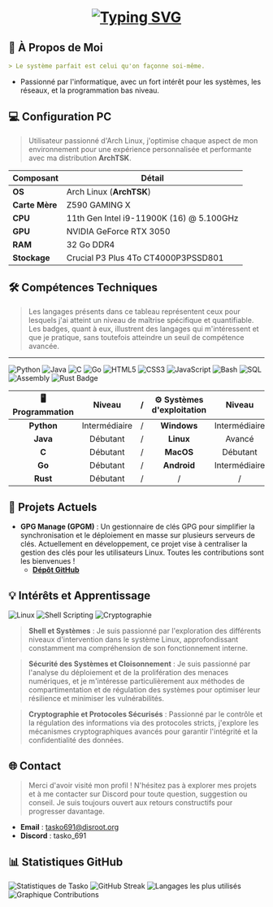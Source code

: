 <h1 align="center">
  <a href="https://git.io/typing-svg"><img src="https://readme-typing-svg.demolab.com?font=Fira+Code&pause=1000&color=F70000&center=true&vCenter=true&width=435&lines=Hi%2C+I'm+Tasko" alt="Typing SVG" /></a>
</h1>

## 📝 À Propos de Moi

```markdown
> Le système parfait est celui qu'on façonne soi-même.
```

- Passionné par l'informatique, avec un fort intérêt pour les systèmes, les réseaux, et la programmation bas niveau.
## 💻 Configuration PC

> Utilisateur passionné d'Arch Linux, j'optimise chaque aspect de mon environnement pour une expérience personnalisée et performante avec ma distribution **ArchTSK**.

| **Composant** | **Détail** |
|---------------|------------|
| **OS**        | Arch Linux (**ArchTSK**) |
| **Carte Mère**| Z590 GAMING X |
| **CPU**       | 11th Gen Intel i9-11900K (16) @ 5.100GHz |
| **GPU**       | NVIDIA GeForce RTX 3050 |
| **RAM**       | 32 Go DDR4 |
| **Stockage**  | Crucial P3 Plus 4To CT4000P3PSSD801 |

## 🛠️ Compétences Techniques

> Les langages présents dans ce tableau représentent ceux pour lesquels j'ai atteint un niveau de maîtrise spécifique et quantifiable. Les badges, quant à eux, illustrent des langages qui m'intéressent et que je pratique, sans toutefois atteindre un seuil de compétence avancée.
---
![Python](https://img.shields.io/badge/Python-3776AB?style=for-the-badge&logo=python&logoColor=white)
![Java](https://img.shields.io/badge/Java-007396?style=for-the-badge&logo=java&logoColor=white)
![C](https://img.shields.io/badge/C-A8B9CC?style=for-the-badge&logo=c&logoColor=white)
![Go](https://img.shields.io/badge/Go-00ADD8?style=for-the-badge&logo=go&logoColor=white)
![HTML5](https://img.shields.io/badge/HTML5-E34F26?style=for-the-badge&logo=html5&logoColor=white)
![CSS3](https://img.shields.io/badge/CSS3-1572B6?style=for-the-badge&logo=css3&logoColor=white)
![JavaScript](https://img.shields.io/badge/JavaScript-F7DF1E?style=for-the-badge&logo=javascript&logoColor=black)
![Bash](https://img.shields.io/badge/Bash-4EAA25?style=for-the-badge&logo=gnu-bash&logoColor=white)
![SQL](https://img.shields.io/badge/SQL-4479A1?style=for-the-badge&logo=MySQL&logoColor=white)
![Assembly](https://img.shields.io/badge/Assembly-525252?style=for-the-badge&logo=probot&logoColor=white)
![Rust Badge](https://img.shields.io/badge/Rust-DEA584?style=for-the-badge&logo=rust&logoColor=white)


| 🖥️ Programmation |          Niveau          |   /   | ⚙️ Systèmes d'exploitation |    Niveau     |
| :-------------: | :----------------------: | :---: | :-----------------------: | :-----------: |
|   **Python**    |      Intermédiaire       |   /   |        **Windows**        | Intermédiaire |
|    **Java**     |         Débutant         |   /   |         **Linux**         |    Avancé     |
|      **C**      |         Débutant         |   /   |          **MacOS**        |   Débutant    |
|     **Go**      |         Débutant         |   /   |        **Android**        | Intermédiaire |
|    **Rust**     |         Débutant         |   /   |             /             |       /       |

## 🚀 Projets Actuels

- **GPG Manage (GPGM)** : Un gestionnaire de clés GPG pour simplifier la synchronisation et le déploiement en masse sur plusieurs serveurs de clés. Actuellement en développement, ce projet vise à centraliser la gestion des clés pour les utilisateurs Linux. Toutes les contributions sont les bienvenues !
  - [**Dépôt GitHub**](https://github.com/Tasko-691/GPGM)

## 💡 Intérêts et Apprentissage

![Linux](https://img.shields.io/badge/Linux-FCC624?style=for-the-badge&logo=linux&logoColor=black)
![Shell Scripting](https://img.shields.io/badge/Shell_Scripting-5391FE?style=for-the-badge&logo=gnu-bash&logoColor=white)
![Cryptographie](https://img.shields.io/badge/Cryptographie-FF6F00?style=for-the-badge&logo=gnupg&logoColor=white)

> **Shell et Systèmes** : Je suis passionné par l'exploration des différents niveaux d'intervention dans le système Linux, approfondissant constamment ma compréhension de son fonctionnement interne.

> **Sécurité des Systèmes et Cloisonnement** : Je suis passionné par l'analyse du déploiement et de la prolifération des menaces numériques, et je m'intéresse particulièrement aux méthodes de compartimentation et de régulation des systèmes pour optimiser leur résilience et minimiser les vulnérabilités.

> **Cryptographie et Protocoles Sécurisés** : Passionné par le contrôle et la régulation des informations via des protocoles stricts, j'explore les mécanismes cryptographiques avancés pour garantir l'intégrité et la confidentialité des données.

## 🌐 Contact

> Merci d'avoir visité mon profil ! N'hésitez pas à explorer mes projets et à me contacter sur Discord pour toute question, suggestion ou conseil. Je suis toujours ouvert aux retours constructifs pour progresser davantage.
- **Email** : [tasko691@disroot.org](mailto:tasko691@disroot.org)
- **Discord** : tasko_691

## 📊 Statistiques GitHub

![Statistiques de Tasko](https://github-readme-stats.vercel.app/api?username=Tasko-691&show_icons=true&theme=shadow_red&include_all_commits=true)
![GitHub Streak](https://github-readme-streak-stats.herokuapp.com/?user=Tasko-691&theme=shadow_red&include_all_commits=true)
![Langages les plus utilisés](https://github-readme-stats.vercel.app/api/top-langs/?username=Tasko-691&layout=compact&theme=shadow_red)
![Graphique Contributions](https://github-profile-summary-cards.vercel.app/api/cards/profile-details?username=Tasko-691&theme=monokai)
